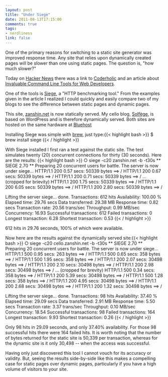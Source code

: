 ```yaml
---
layout: post
title: "Under Siege"
date: 2011-08-13T17:15:00
comments: true
tags:
- nerdliness
link: false
---
```

One of the primary reasons for switching to a static site generator was improved response time. Any site that relies upon dynamically created pages will be slower than one using static pages. The question is, "how much slower?"

Today on [Hacker News](http://news.ycombinator.com "Hacker News") there was a link to [Coderholic](http://www.coderholic.com/ "Coderholic") and an article about [Invaluable Command Line Tools for Web Developers](http://www.coderholic.com/invaluable-command-line-tools-for-web-developers/ "Invaluable Command Line Tools for Web Developers").

One of the tools is [Siege](http://www.joedog.org/index/siege-home "Siege"), a "HTTP benchmarking tool." From the examples given in the article I realized I could quickly and easily compare two of my blogs to see the difference between static pages and dynamic pages.

This site, [zanshin.net](https://zanshin.net "zanshin.net") is now statically served. My cello blog, [Solfège](http://cello.zanshin.net "Solfège"), is based on WordPress and is therefore dynamically served. Both sites are hosted on the same hardware at [Bluehost](http://bluehost.com "Bluehost")

Installing Siege was simple with [brew](http://mxcl.github.com/homebrew/ "Homebrew"), just type:{{< highlight bash  >}}
$ brew install siege
{{< / highlight >}}

With Siege installed I first ran a test against the static site. The test simulates twenty (20) concurrent connections for thirty (30 seconds). Here are the results:	{{< highlight bash  >}}
○ siege -c20 zanshin.net -b -t30s
** SIEGE 2.70
** Preparing 20 concurrent users for battle.
The server is now under siege...
HTTP/1.1 200   0.57 secs:   50339 bytes ==> /
HTTP/1.1 200   0.67 secs:   50339 bytes ==> /
HTTP/1.1 200   0.71 secs:   50339 bytes ==> /
... (cropped for brievity)
HTTP/1.1 200   1.75 secs:   50339 bytes ==> /
HTTP/1.1 200   6.05 secs:   50339 bytes ==> /
HTTP/1.1 200   2.80 secs:   50339 bytes ==> /

Lifting the server siege...      done.
Transactions:		         612 hits
Availability:		      100.00 %
Elapsed time:		       29.76 secs
Data transferred:	       29.38 MB
Response time:		        0.82 secs
Transaction rate:	       20.56 trans/sec
Throughput:		        0.99 MB/sec
Concurrency:		       16.93
Successful transactions:         612
Failed transactions:	           0
Longest transaction:	        6.28
Shortest transaction:	        0.53
{{< / highlight >}}

612 hits in 29.76 seconds, 100% of which were available.

Now here are the results against the dynamically served site:{{< highlight bash  >}}
○ siege -c20 cello.zanshin.net -b -t30s
** SIEGE 2.70
** Preparing 20 concurrent users for battle.
The server is now under siege...
HTTP/1.1 500   0.95 secs:     263 bytes ==> /
HTTP/1.1 500   0.65 secs:     358 bytes ==> /
HTTP/1.1 500   1.95 secs:     358 bytes ==> /
HTTP/1.1 200   2.07 secs:   30498 bytes ==> /
HTTP/1.1 200   2.10 secs:   30498 bytes ==> /
HTTP/1.1 200   2.98 secs:   30498 bytes ==> /
... (cropped for brevity)
HTTP/1.1 500   0.34 secs:     358 bytes ==> /
HTTP/1.1 200   5.39 secs:   30498 bytes ==> /
HTTP/1.1 500   1.28 secs:     358 bytes ==> /
HTTP/1.1 200   4.95 secs:   30498 bytes ==> /
HTTP/1.1 200   2.68 secs:   30498 bytes ==> /
HTTP/1.1 200   1.32 secs:   30498 bytes ==> /

Lifting the server siege...      done.
Transactions:		          98 hits
Availability:		       37.40 %
Elapsed time:		       29.09 secs
Data transferred:	        2.91 MB
Response time:		        5.50 secs
Transaction rate:	        3.37 trans/sec
Throughput:		        0.10 MB/sec
Concurrency:		       18.54
Successful transactions:          98
Failed transactions:	         164
Longest transaction:	        9.93
Shortest transaction:	        0.26
{{< / highlight >}}

Only 98 hits in 29.09 seconds, and only 37.40% availability. For those 98 successful hits there were 164 failed hits. It is worth noting that the number of bytes returned for the static site is 50,339 per transaction, whereas for the dynamic site is it only 30,498 -- when the access was successful.

Having only just discovered this tool I cannot vouch for its accuracy or validity. But, seeing the results side-by-side like this makes a compelling case for static pages over dynamic pages, particularly if you have a high volume of visitors to your site.
